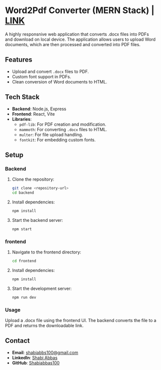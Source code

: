 # Word2Pdf Converter (MERN Stack) | [LINK](word2pdf.vercel.app)

A highly responsnive web application that converts .docx files into PDFs and  download on local device. The application allows users to upload Word documents, which are then processed and converted into PDF files.

## Features
- Upload and convert `.docx` files to PDF.
- Custom font support in PDFs.
- Clean conversion of Word documents to HTML.

## Tech Stack
- **Backend**: Node.js, Express
- **Frontend**: React, Vite
- **Libraries**: 
  - `pdf-lib`: For PDF creation and modification.
  - `mammoth`: For converting `.docx` files to HTML.
  - `multer`: For file upload handling.
  - `fontkit`: For embedding custom fonts.

## Setup

### Backend
1. Clone the repository:
   ```bash
   git clone <repository-url>
   cd backend
2. Install dependencies:
   ```bash
   npm install
3. Start the backend server:
   ```bash
   npm start
### frontend 
1. Navigate to the frontend directory:
   ```bash
   cd frontend
2. Install dependencies:
   ```bash
   npm install
3. Start the development server:
   ```bash
   npm run dev

### Usage
Upload a .docx file using the frontend UI.
The backend converts the file to a PDF and returns the downloadable link.

## Contact

- **Email**: [shabiabbs100@gmail.com](mailto:shabiabbs100@gmail.com)
- **LinkedIn**: [Shabi Abbas](https://www.linkedin.com/in/shabiabbas100/)
- **GitHub**: [Shabiabbas100](https://github.com/Shabiabbas100)


